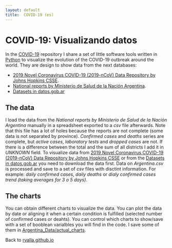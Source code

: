 ```yaml
---
layout: default
title:  COVID-19 (es)
---
```


# COVID-19: Visualizando datos

In the [COVID-19](https://github.com/rvalla/COVID-19) repository I share a set of little software tools
written in [Python](https://www.python.org/) to visualize the evolution of the COVID-19 outbreak around
the world.
They are design to show data from the next databases:
- [2019 Novel Coronavirus COVID-19 (2019-nCoV) Data Repository by Johns
Hopkins CSSE](https://github.com/CSSEGISandData/COVID-19).
- [National reports by Ministerio de Salud de la Nación Argentina](https://www.argentina.gob.ar/coronavirus/informe-diario).
- [Datasets in datos.gob.ar](https://datos.gob.ar/dataset?q=covid)

## The data
I load the data from the *National reports by Ministerio de Salud de la Nación Argentina* manually in a
spreadsheet exported to a *csv* file afterwards. Note that this file has a lot of holes because 
the reports are not complete (some data is not separated by province). *Confirmed cases* and *deaths* series are
complete, but *active cases*, *laboratory tests* and *dropped cases* are not. If there is a difference between
the total and the sum of all districts I add it in *UNKNOWN* field.
To visualize data from [2019 Novel Coronavirus COVID-19 (2019-nCoV) Data Repository by Johns
Hopkins CSSE](https://github.com/CSSEGISandData/COVID-19) or from the 
[Datasets in datos.gob.ar](https://datos.gob.ar/dataset?q=covid) you need to download the data first.
Data on *Argentina.csv* is processed and save to a set of *csv* files with disctint information. For example:
*daily confirmed cases*, *daily deaths* or *dialy confirmed cases trend (taking averages for 3 o 5 days)*.

## The charts
You can obtain different charts to visualize the data. You can plot the data by date or aligning it when a
certain condition is fulfilled (selected number of confirmed cases or deahts). You can control which charts
to show/save with a set of booblean varialbles you will find in the code. I save some of them in
[Argentina_Data/actual_charts](https://github.com/rvalla/COVID-19/tree/master/Argentina_Data/actual_charts).

Back to [rvalla.github.io](https://rvalla.github.io)
